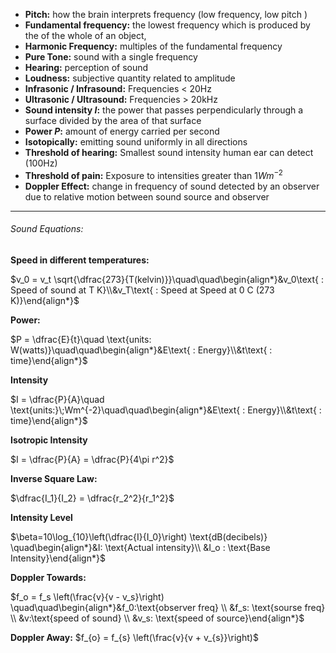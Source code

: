 - **Pitch:** how the brain interprets frequency (low frequency, low pitch )
- **Fundamental frequency:** the lowest frequency which is produced by the of the whole of an object,
- **Harmonic Frequency:** multiples of the fundamental frequency
- **Pure Tone:** sound with a single frequency
- **Hearing:** perception of sound
- **Loudness:** subjective quantity related to amplitude
- **Infrasonic / Infrasound:** Frequencies < 20Hz
- **Ultrasonic / Ultrasound:** Frequencies > 20kHz
- **Sound intensity $I$:** the power that  passes perpendicularly through a surface divided by the area  of that surface
- **Power $P$:** amount of energy  carried per second
- **Isotopically:** emitting sound uniformly in all directions
- **Threshold of hearing:** Smallest sound intensity human ear can detect (100Hz)
- **Threshold of pain:** Exposure to intensities greater than $1Wm^{-2}$
- **Doppler Effect:** change in frequency of sound detected by an observer due to relative motion between sound source and observer 
___
###### Sound Equations:
**Speed in different temperatures:**

$v_0 = v_t \sqrt{\dfrac{273}{T(kelvin)}}\quad\quad\begin{align*}&v_0\text{ : Speed of sound at T K}\\&v_T\text{ : Speed at  Speed at 0 C (273 K)}\end{align*}$

**Power:**

$P = \dfrac{E}{t}\quad \text{units: W(watts)}\quad\quad\begin{align*}&E\text{ : Energy}\\&t\text{ : time}\end{align*}$


**Intensity**

$I = \dfrac{P}{A}\quad \text{units:}\;Wm^{-2}\quad\quad\begin{align*}&E\text{ : Energy}\\&t\text{ : time}\end{align*}$



**Isotropic Intensity**

$I = \dfrac{P}{A} = \dfrac{P}{4\pi r^2}$


**Inverse Square Law:**

 $\dfrac{I_1}{I_2} = \dfrac{r_2^2}{r_1^2}$


**Intensity Level**

$\beta=10\log_{10}\left(\dfrac{I}{I_0}\right) \text{dB(decibels)} \quad\begin{align*}&I: \text{Actual intensity}\\ &I_o : \text{Base Intensity}\end{align*}$

**Doppler Towards:**

$f_o = f_s \left(\frac{v}{v - v_s}\right) \quad\quad\begin{align*}&f_0:\text{observer freq} \\ &f_s: \text{sourse freq} \\ &v:\text{speed of sound} \\ &v_s: \text{speed of source}\end{align*}$

**Doppler Away:**
$f_{o} = f_{s} \left(\frac{v}{v + v_{s}}\right)$
